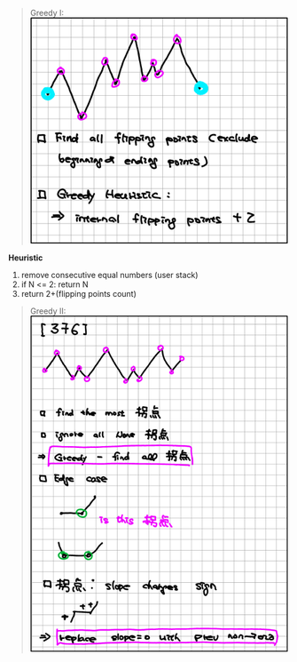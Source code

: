 > Greedy I:
![376 Greedy I](../rcs/376_greedy1.png)

**Heuristic**
1. remove consecutive equal numbers (user stack)
2. if N <= 2: return N
3. return 2+(flipping points count)

> Greedy II:
![376](../rcs/376.png)